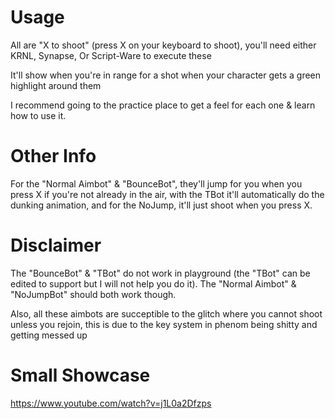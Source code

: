 # Usage

All are "X to shoot" (press X on your keyboard to shoot), you'll need either KRNL, Synapse, Or Script-Ware to execute these

It'll show when you're in range for a shot when your character gets a green highlight around them

I recommend going to the practice place to get a feel for each one & learn how to use it.

# Other Info

For the "Normal Aimbot" & "BounceBot", they'll jump for you when you press X if you're not already in the air, with the TBot it'll automatically do the dunking animation, and for the NoJump, it'll just shoot when you press X.

# Disclaimer

The "BounceBot" & "TBot" do not work in playground (the "TBot" can be edited to support but I will not help you do it). The "Normal Aimbot" &  "NoJumpBot" should both work though.

Also, all these aimbots are succeptible to the glitch where you cannot shoot unless you rejoin, this is due to the key system in phenom being shitty and getting messed up

# Small Showcase

https://www.youtube.com/watch?v=j1L0a2Dfzps
